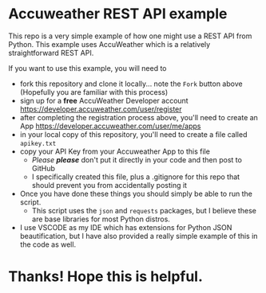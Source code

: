 # Accuweather REST API example

This repo is a very simple example of how one might use a REST API from Python. This example uses AccuWeather which is a relatively straightforward REST API.

If you want to use this example, you will need to
* fork this repository and clone it locally... note the ```Fork``` button above (Hopefully you are familiar with this process)
* sign up for a **free** AccuWeather Developer account https://developer.accuweather.com/user/register
* after completing the registration process above, you'll need to create an App https://developer.accuweather.com/user/me/apps
* in your local copy of this repository, you'll need to create a file called ```apikey.txt```
* copy your API Key from your Accuweather App to this file 
  * *Please* ***please*** don't put it directly in your code and then post to GitHub
  * I specifically created this file, plus a .gitignore for this repo that should prevent you from accidentally posting it
* Once you have done these things you should simply be able to run the script.
  * This script uses the ```json``` and ```requests``` packages, but I believe these are base libraries for most Python distros.
* I use VSCODE as my IDE which has extensions for Python JSON beautification, but I have also provided a really simple example of this in the code as well.

# Thanks! Hope this is helpful.
